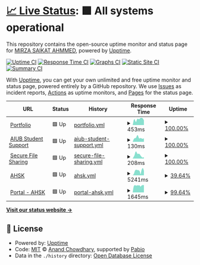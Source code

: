 # [📈 Live Status](https://mirzasaikatahmmed.github.io/uptime-status): <!--live status--> **🟩 All systems operational**

This repository contains the open-source uptime monitor and status page for [MIRZA SAIKAT AHMMED](https://saikat.com.bd/), powered by [Upptime](https://github.com/upptime/upptime).

[![Uptime CI](https://github.com/mirzasaikatahmmed/uptime-status/workflows/Uptime%20CI/badge.svg)](https://github.com/mirzasaikatahmmed/uptime-status/actions?query=workflow%3A%22Uptime+CI%22)
[![Response Time CI](https://github.com/mirzasaikatahmmed/uptime-status/workflows/Response%20Time%20CI/badge.svg)](https://github.com/mirzasaikatahmmed/uptime-status/actions?query=workflow%3A%22Response+Time+CI%22)
[![Graphs CI](https://github.com/mirzasaikatahmmed/uptime-status/workflows/Graphs%20CI/badge.svg)](https://github.com/mirzasaikatahmmed/uptime-status/actions?query=workflow%3A%22Graphs+CI%22)
[![Static Site CI](https://github.com/mirzasaikatahmmed/uptime-status/workflows/Static%20Site%20CI/badge.svg)](https://github.com/mirzasaikatahmmed/uptime-status/actions?query=workflow%3A%22Static+Site+CI%22)
[![Summary CI](https://github.com/mirzasaikatahmmed/uptime-status/workflows/Summary%20CI/badge.svg)](https://github.com/mirzasaikatahmmed/uptime-status/actions?query=workflow%3A%22Summary+CI%22)

With [Upptime](https://upptime.js.org), you can get your own unlimited and free uptime monitor and status page, powered entirely by a GitHub repository. We use [Issues](https://github.com/mirzasaikatahmmed/uptime-status/issues) as incident reports, [Actions](https://github.com/mirzasaikatahmmed/uptime-status/actions) as uptime monitors, and [Pages](https://mirzasaikatahmmed.github.io/uptime-status) for the status page.

<!--start: status pages-->
<!-- This summary is generated by Upptime (https://github.com/upptime/upptime) -->
<!-- Do not edit this manually, your changes will be overwritten -->
<!-- prettier-ignore -->
| URL | Status | History | Response Time | Uptime |
| --- | ------ | ------- | ------------- | ------ |
| <img alt="" src="https://icons.duckduckgo.com/ip3/saikat.com.bd.ico" height="13"> [Portfolio](https://saikat.com.bd) | 🟩 Up | [portfolio.yml](https://github.com/mirzasaikatahmmed/uptime-status/commits/HEAD/history/portfolio.yml) | <details><summary><img alt="Response time graph" src="./graphs/portfolio/response-time-week.png" height="20"> 453ms</summary><br><a href="https://mirzasaikatahmmed.github.io/uptime-status/history/portfolio"><img alt="Response time 368" src="https://img.shields.io/endpoint?url=https%3A%2F%2Fraw.githubusercontent.com%2Fmirzasaikatahmmed%2Fuptime-status%2FHEAD%2Fapi%2Fportfolio%2Fresponse-time.json"></a><br><a href="https://mirzasaikatahmmed.github.io/uptime-status/history/portfolio"><img alt="24-hour response time 373" src="https://img.shields.io/endpoint?url=https%3A%2F%2Fraw.githubusercontent.com%2Fmirzasaikatahmmed%2Fuptime-status%2FHEAD%2Fapi%2Fportfolio%2Fresponse-time-day.json"></a><br><a href="https://mirzasaikatahmmed.github.io/uptime-status/history/portfolio"><img alt="7-day response time 453" src="https://img.shields.io/endpoint?url=https%3A%2F%2Fraw.githubusercontent.com%2Fmirzasaikatahmmed%2Fuptime-status%2FHEAD%2Fapi%2Fportfolio%2Fresponse-time-week.json"></a><br><a href="https://mirzasaikatahmmed.github.io/uptime-status/history/portfolio"><img alt="30-day response time 409" src="https://img.shields.io/endpoint?url=https%3A%2F%2Fraw.githubusercontent.com%2Fmirzasaikatahmmed%2Fuptime-status%2FHEAD%2Fapi%2Fportfolio%2Fresponse-time-month.json"></a><br><a href="https://mirzasaikatahmmed.github.io/uptime-status/history/portfolio"><img alt="1-year response time 368" src="https://img.shields.io/endpoint?url=https%3A%2F%2Fraw.githubusercontent.com%2Fmirzasaikatahmmed%2Fuptime-status%2FHEAD%2Fapi%2Fportfolio%2Fresponse-time-year.json"></a></details> | <details><summary><a href="https://mirzasaikatahmmed.github.io/uptime-status/history/portfolio">100.00%</a></summary><a href="https://mirzasaikatahmmed.github.io/uptime-status/history/portfolio"><img alt="All-time uptime 100.00%" src="https://img.shields.io/endpoint?url=https%3A%2F%2Fraw.githubusercontent.com%2Fmirzasaikatahmmed%2Fuptime-status%2FHEAD%2Fapi%2Fportfolio%2Fuptime.json"></a><br><a href="https://mirzasaikatahmmed.github.io/uptime-status/history/portfolio"><img alt="24-hour uptime 100.00%" src="https://img.shields.io/endpoint?url=https%3A%2F%2Fraw.githubusercontent.com%2Fmirzasaikatahmmed%2Fuptime-status%2FHEAD%2Fapi%2Fportfolio%2Fuptime-day.json"></a><br><a href="https://mirzasaikatahmmed.github.io/uptime-status/history/portfolio"><img alt="7-day uptime 100.00%" src="https://img.shields.io/endpoint?url=https%3A%2F%2Fraw.githubusercontent.com%2Fmirzasaikatahmmed%2Fuptime-status%2FHEAD%2Fapi%2Fportfolio%2Fuptime-week.json"></a><br><a href="https://mirzasaikatahmmed.github.io/uptime-status/history/portfolio"><img alt="30-day uptime 100.00%" src="https://img.shields.io/endpoint?url=https%3A%2F%2Fraw.githubusercontent.com%2Fmirzasaikatahmmed%2Fuptime-status%2FHEAD%2Fapi%2Fportfolio%2Fuptime-month.json"></a><br><a href="https://mirzasaikatahmmed.github.io/uptime-status/history/portfolio"><img alt="1-year uptime 100.00%" src="https://img.shields.io/endpoint?url=https%3A%2F%2Fraw.githubusercontent.com%2Fmirzasaikatahmmed%2Fuptime-status%2FHEAD%2Fapi%2Fportfolio%2Fuptime-year.json"></a></details>
| <img alt="" src="https://icons.duckduckgo.com/ip3/aiub.saikat.com.bd.ico" height="13"> [AIUB Student Support](https://aiub.saikat.com.bd) | 🟩 Up | [aiub-student-support.yml](https://github.com/mirzasaikatahmmed/uptime-status/commits/HEAD/history/aiub-student-support.yml) | <details><summary><img alt="Response time graph" src="./graphs/aiub-student-support/response-time-week.png" height="20"> 130ms</summary><br><a href="https://mirzasaikatahmmed.github.io/uptime-status/history/aiub-student-support"><img alt="Response time 199" src="https://img.shields.io/endpoint?url=https%3A%2F%2Fraw.githubusercontent.com%2Fmirzasaikatahmmed%2Fuptime-status%2FHEAD%2Fapi%2Faiub-student-support%2Fresponse-time.json"></a><br><a href="https://mirzasaikatahmmed.github.io/uptime-status/history/aiub-student-support"><img alt="24-hour response time 113" src="https://img.shields.io/endpoint?url=https%3A%2F%2Fraw.githubusercontent.com%2Fmirzasaikatahmmed%2Fuptime-status%2FHEAD%2Fapi%2Faiub-student-support%2Fresponse-time-day.json"></a><br><a href="https://mirzasaikatahmmed.github.io/uptime-status/history/aiub-student-support"><img alt="7-day response time 130" src="https://img.shields.io/endpoint?url=https%3A%2F%2Fraw.githubusercontent.com%2Fmirzasaikatahmmed%2Fuptime-status%2FHEAD%2Fapi%2Faiub-student-support%2Fresponse-time-week.json"></a><br><a href="https://mirzasaikatahmmed.github.io/uptime-status/history/aiub-student-support"><img alt="30-day response time 161" src="https://img.shields.io/endpoint?url=https%3A%2F%2Fraw.githubusercontent.com%2Fmirzasaikatahmmed%2Fuptime-status%2FHEAD%2Fapi%2Faiub-student-support%2Fresponse-time-month.json"></a><br><a href="https://mirzasaikatahmmed.github.io/uptime-status/history/aiub-student-support"><img alt="1-year response time 199" src="https://img.shields.io/endpoint?url=https%3A%2F%2Fraw.githubusercontent.com%2Fmirzasaikatahmmed%2Fuptime-status%2FHEAD%2Fapi%2Faiub-student-support%2Fresponse-time-year.json"></a></details> | <details><summary><a href="https://mirzasaikatahmmed.github.io/uptime-status/history/aiub-student-support">100.00%</a></summary><a href="https://mirzasaikatahmmed.github.io/uptime-status/history/aiub-student-support"><img alt="All-time uptime 100.00%" src="https://img.shields.io/endpoint?url=https%3A%2F%2Fraw.githubusercontent.com%2Fmirzasaikatahmmed%2Fuptime-status%2FHEAD%2Fapi%2Faiub-student-support%2Fuptime.json"></a><br><a href="https://mirzasaikatahmmed.github.io/uptime-status/history/aiub-student-support"><img alt="24-hour uptime 100.00%" src="https://img.shields.io/endpoint?url=https%3A%2F%2Fraw.githubusercontent.com%2Fmirzasaikatahmmed%2Fuptime-status%2FHEAD%2Fapi%2Faiub-student-support%2Fuptime-day.json"></a><br><a href="https://mirzasaikatahmmed.github.io/uptime-status/history/aiub-student-support"><img alt="7-day uptime 100.00%" src="https://img.shields.io/endpoint?url=https%3A%2F%2Fraw.githubusercontent.com%2Fmirzasaikatahmmed%2Fuptime-status%2FHEAD%2Fapi%2Faiub-student-support%2Fuptime-week.json"></a><br><a href="https://mirzasaikatahmmed.github.io/uptime-status/history/aiub-student-support"><img alt="30-day uptime 100.00%" src="https://img.shields.io/endpoint?url=https%3A%2F%2Fraw.githubusercontent.com%2Fmirzasaikatahmmed%2Fuptime-status%2FHEAD%2Fapi%2Faiub-student-support%2Fuptime-month.json"></a><br><a href="https://mirzasaikatahmmed.github.io/uptime-status/history/aiub-student-support"><img alt="1-year uptime 100.00%" src="https://img.shields.io/endpoint?url=https%3A%2F%2Fraw.githubusercontent.com%2Fmirzasaikatahmmed%2Fuptime-status%2FHEAD%2Fapi%2Faiub-student-support%2Fuptime-year.json"></a></details>
| <img alt="" src="https://icons.duckduckgo.com/ip3/aiubfs.saikat.com.bd.ico" height="13"> [Secure File Sharing](https://aiubfs.saikat.com.bd) | 🟩 Up | [secure-file-sharing.yml](https://github.com/mirzasaikatahmmed/uptime-status/commits/HEAD/history/secure-file-sharing.yml) | <details><summary><img alt="Response time graph" src="./graphs/secure-file-sharing/response-time-week.png" height="20"> 208ms</summary><br><a href="https://mirzasaikatahmmed.github.io/uptime-status/history/secure-file-sharing"><img alt="Response time 184" src="https://img.shields.io/endpoint?url=https%3A%2F%2Fraw.githubusercontent.com%2Fmirzasaikatahmmed%2Fuptime-status%2FHEAD%2Fapi%2Fsecure-file-sharing%2Fresponse-time.json"></a><br><a href="https://mirzasaikatahmmed.github.io/uptime-status/history/secure-file-sharing"><img alt="24-hour response time 77" src="https://img.shields.io/endpoint?url=https%3A%2F%2Fraw.githubusercontent.com%2Fmirzasaikatahmmed%2Fuptime-status%2FHEAD%2Fapi%2Fsecure-file-sharing%2Fresponse-time-day.json"></a><br><a href="https://mirzasaikatahmmed.github.io/uptime-status/history/secure-file-sharing"><img alt="7-day response time 208" src="https://img.shields.io/endpoint?url=https%3A%2F%2Fraw.githubusercontent.com%2Fmirzasaikatahmmed%2Fuptime-status%2FHEAD%2Fapi%2Fsecure-file-sharing%2Fresponse-time-week.json"></a><br><a href="https://mirzasaikatahmmed.github.io/uptime-status/history/secure-file-sharing"><img alt="30-day response time 172" src="https://img.shields.io/endpoint?url=https%3A%2F%2Fraw.githubusercontent.com%2Fmirzasaikatahmmed%2Fuptime-status%2FHEAD%2Fapi%2Fsecure-file-sharing%2Fresponse-time-month.json"></a><br><a href="https://mirzasaikatahmmed.github.io/uptime-status/history/secure-file-sharing"><img alt="1-year response time 184" src="https://img.shields.io/endpoint?url=https%3A%2F%2Fraw.githubusercontent.com%2Fmirzasaikatahmmed%2Fuptime-status%2FHEAD%2Fapi%2Fsecure-file-sharing%2Fresponse-time-year.json"></a></details> | <details><summary><a href="https://mirzasaikatahmmed.github.io/uptime-status/history/secure-file-sharing">100.00%</a></summary><a href="https://mirzasaikatahmmed.github.io/uptime-status/history/secure-file-sharing"><img alt="All-time uptime 100.00%" src="https://img.shields.io/endpoint?url=https%3A%2F%2Fraw.githubusercontent.com%2Fmirzasaikatahmmed%2Fuptime-status%2FHEAD%2Fapi%2Fsecure-file-sharing%2Fuptime.json"></a><br><a href="https://mirzasaikatahmmed.github.io/uptime-status/history/secure-file-sharing"><img alt="24-hour uptime 100.00%" src="https://img.shields.io/endpoint?url=https%3A%2F%2Fraw.githubusercontent.com%2Fmirzasaikatahmmed%2Fuptime-status%2FHEAD%2Fapi%2Fsecure-file-sharing%2Fuptime-day.json"></a><br><a href="https://mirzasaikatahmmed.github.io/uptime-status/history/secure-file-sharing"><img alt="7-day uptime 100.00%" src="https://img.shields.io/endpoint?url=https%3A%2F%2Fraw.githubusercontent.com%2Fmirzasaikatahmmed%2Fuptime-status%2FHEAD%2Fapi%2Fsecure-file-sharing%2Fuptime-week.json"></a><br><a href="https://mirzasaikatahmmed.github.io/uptime-status/history/secure-file-sharing"><img alt="30-day uptime 100.00%" src="https://img.shields.io/endpoint?url=https%3A%2F%2Fraw.githubusercontent.com%2Fmirzasaikatahmmed%2Fuptime-status%2FHEAD%2Fapi%2Fsecure-file-sharing%2Fuptime-month.json"></a><br><a href="https://mirzasaikatahmmed.github.io/uptime-status/history/secure-file-sharing"><img alt="1-year uptime 100.00%" src="https://img.shields.io/endpoint?url=https%3A%2F%2Fraw.githubusercontent.com%2Fmirzasaikatahmmed%2Fuptime-status%2FHEAD%2Fapi%2Fsecure-file-sharing%2Fuptime-year.json"></a></details>
| <img alt="" src="https://icons.duckduckgo.com/ip3/ahskbera.edu.bd.ico" height="13"> [AHSK](https://ahskbera.edu.bd) | 🟩 Up | [ahsk.yml](https://github.com/mirzasaikatahmmed/uptime-status/commits/HEAD/history/ahsk.yml) | <details><summary><img alt="Response time graph" src="./graphs/ahsk/response-time-week.png" height="20"> 5241ms</summary><br><a href="https://mirzasaikatahmmed.github.io/uptime-status/history/ahsk"><img alt="Response time 5014" src="https://img.shields.io/endpoint?url=https%3A%2F%2Fraw.githubusercontent.com%2Fmirzasaikatahmmed%2Fuptime-status%2FHEAD%2Fapi%2Fahsk%2Fresponse-time.json"></a><br><a href="https://mirzasaikatahmmed.github.io/uptime-status/history/ahsk"><img alt="24-hour response time 5202" src="https://img.shields.io/endpoint?url=https%3A%2F%2Fraw.githubusercontent.com%2Fmirzasaikatahmmed%2Fuptime-status%2FHEAD%2Fapi%2Fahsk%2Fresponse-time-day.json"></a><br><a href="https://mirzasaikatahmmed.github.io/uptime-status/history/ahsk"><img alt="7-day response time 5241" src="https://img.shields.io/endpoint?url=https%3A%2F%2Fraw.githubusercontent.com%2Fmirzasaikatahmmed%2Fuptime-status%2FHEAD%2Fapi%2Fahsk%2Fresponse-time-week.json"></a><br><a href="https://mirzasaikatahmmed.github.io/uptime-status/history/ahsk"><img alt="30-day response time 5286" src="https://img.shields.io/endpoint?url=https%3A%2F%2Fraw.githubusercontent.com%2Fmirzasaikatahmmed%2Fuptime-status%2FHEAD%2Fapi%2Fahsk%2Fresponse-time-month.json"></a><br><a href="https://mirzasaikatahmmed.github.io/uptime-status/history/ahsk"><img alt="1-year response time 5014" src="https://img.shields.io/endpoint?url=https%3A%2F%2Fraw.githubusercontent.com%2Fmirzasaikatahmmed%2Fuptime-status%2FHEAD%2Fapi%2Fahsk%2Fresponse-time-year.json"></a></details> | <details><summary><a href="https://mirzasaikatahmmed.github.io/uptime-status/history/ahsk">39.64%</a></summary><a href="https://mirzasaikatahmmed.github.io/uptime-status/history/ahsk"><img alt="All-time uptime 97.12%" src="https://img.shields.io/endpoint?url=https%3A%2F%2Fraw.githubusercontent.com%2Fmirzasaikatahmmed%2Fuptime-status%2FHEAD%2Fapi%2Fahsk%2Fuptime.json"></a><br><a href="https://mirzasaikatahmmed.github.io/uptime-status/history/ahsk"><img alt="24-hour uptime 100.00%" src="https://img.shields.io/endpoint?url=https%3A%2F%2Fraw.githubusercontent.com%2Fmirzasaikatahmmed%2Fuptime-status%2FHEAD%2Fapi%2Fahsk%2Fuptime-day.json"></a><br><a href="https://mirzasaikatahmmed.github.io/uptime-status/history/ahsk"><img alt="7-day uptime 39.64%" src="https://img.shields.io/endpoint?url=https%3A%2F%2Fraw.githubusercontent.com%2Fmirzasaikatahmmed%2Fuptime-status%2FHEAD%2Fapi%2Fahsk%2Fuptime-week.json"></a><br><a href="https://mirzasaikatahmmed.github.io/uptime-status/history/ahsk"><img alt="30-day uptime 85.85%" src="https://img.shields.io/endpoint?url=https%3A%2F%2Fraw.githubusercontent.com%2Fmirzasaikatahmmed%2Fuptime-status%2FHEAD%2Fapi%2Fahsk%2Fuptime-month.json"></a><br><a href="https://mirzasaikatahmmed.github.io/uptime-status/history/ahsk"><img alt="1-year uptime 97.12%" src="https://img.shields.io/endpoint?url=https%3A%2F%2Fraw.githubusercontent.com%2Fmirzasaikatahmmed%2Fuptime-status%2FHEAD%2Fapi%2Fahsk%2Fuptime-year.json"></a></details>
| <img alt="" src="https://icons.duckduckgo.com/ip3/portal.ahskbera.edu.bd.ico" height="13"> [Portal - AHSK](https://portal.ahskbera.edu.bd) | 🟩 Up | [portal-ahsk.yml](https://github.com/mirzasaikatahmmed/uptime-status/commits/HEAD/history/portal-ahsk.yml) | <details><summary><img alt="Response time graph" src="./graphs/portal-ahsk/response-time-week.png" height="20"> 1645ms</summary><br><a href="https://mirzasaikatahmmed.github.io/uptime-status/history/portal-ahsk"><img alt="Response time 1734" src="https://img.shields.io/endpoint?url=https%3A%2F%2Fraw.githubusercontent.com%2Fmirzasaikatahmmed%2Fuptime-status%2FHEAD%2Fapi%2Fportal-ahsk%2Fresponse-time.json"></a><br><a href="https://mirzasaikatahmmed.github.io/uptime-status/history/portal-ahsk"><img alt="24-hour response time 1755" src="https://img.shields.io/endpoint?url=https%3A%2F%2Fraw.githubusercontent.com%2Fmirzasaikatahmmed%2Fuptime-status%2FHEAD%2Fapi%2Fportal-ahsk%2Fresponse-time-day.json"></a><br><a href="https://mirzasaikatahmmed.github.io/uptime-status/history/portal-ahsk"><img alt="7-day response time 1645" src="https://img.shields.io/endpoint?url=https%3A%2F%2Fraw.githubusercontent.com%2Fmirzasaikatahmmed%2Fuptime-status%2FHEAD%2Fapi%2Fportal-ahsk%2Fresponse-time-week.json"></a><br><a href="https://mirzasaikatahmmed.github.io/uptime-status/history/portal-ahsk"><img alt="30-day response time 1618" src="https://img.shields.io/endpoint?url=https%3A%2F%2Fraw.githubusercontent.com%2Fmirzasaikatahmmed%2Fuptime-status%2FHEAD%2Fapi%2Fportal-ahsk%2Fresponse-time-month.json"></a><br><a href="https://mirzasaikatahmmed.github.io/uptime-status/history/portal-ahsk"><img alt="1-year response time 1734" src="https://img.shields.io/endpoint?url=https%3A%2F%2Fraw.githubusercontent.com%2Fmirzasaikatahmmed%2Fuptime-status%2FHEAD%2Fapi%2Fportal-ahsk%2Fresponse-time-year.json"></a></details> | <details><summary><a href="https://mirzasaikatahmmed.github.io/uptime-status/history/portal-ahsk">99.64%</a></summary><a href="https://mirzasaikatahmmed.github.io/uptime-status/history/portal-ahsk"><img alt="All-time uptime 99.86%" src="https://img.shields.io/endpoint?url=https%3A%2F%2Fraw.githubusercontent.com%2Fmirzasaikatahmmed%2Fuptime-status%2FHEAD%2Fapi%2Fportal-ahsk%2Fuptime.json"></a><br><a href="https://mirzasaikatahmmed.github.io/uptime-status/history/portal-ahsk"><img alt="24-hour uptime 100.00%" src="https://img.shields.io/endpoint?url=https%3A%2F%2Fraw.githubusercontent.com%2Fmirzasaikatahmmed%2Fuptime-status%2FHEAD%2Fapi%2Fportal-ahsk%2Fuptime-day.json"></a><br><a href="https://mirzasaikatahmmed.github.io/uptime-status/history/portal-ahsk"><img alt="7-day uptime 99.64%" src="https://img.shields.io/endpoint?url=https%3A%2F%2Fraw.githubusercontent.com%2Fmirzasaikatahmmed%2Fuptime-status%2FHEAD%2Fapi%2Fportal-ahsk%2Fuptime-week.json"></a><br><a href="https://mirzasaikatahmmed.github.io/uptime-status/history/portal-ahsk"><img alt="30-day uptime 99.65%" src="https://img.shields.io/endpoint?url=https%3A%2F%2Fraw.githubusercontent.com%2Fmirzasaikatahmmed%2Fuptime-status%2FHEAD%2Fapi%2Fportal-ahsk%2Fuptime-month.json"></a><br><a href="https://mirzasaikatahmmed.github.io/uptime-status/history/portal-ahsk"><img alt="1-year uptime 99.86%" src="https://img.shields.io/endpoint?url=https%3A%2F%2Fraw.githubusercontent.com%2Fmirzasaikatahmmed%2Fuptime-status%2FHEAD%2Fapi%2Fportal-ahsk%2Fuptime-year.json"></a></details>

<!--end: status pages-->

[**Visit our status website →**](https://mirzasaikatahmmed.github.io/uptime-status)

## 📄 License

- Powered by: [Upptime](https://github.com/upptime/upptime)
- Code: [MIT](./LICENSE) © [Anand Chowdhary](https://anandchowdhary.com), supported by [Pabio](https://pabio.com)
- Data in the `./history` directory: [Open Database License](https://opendatacommons.org/licenses/odbl/1-0/)
